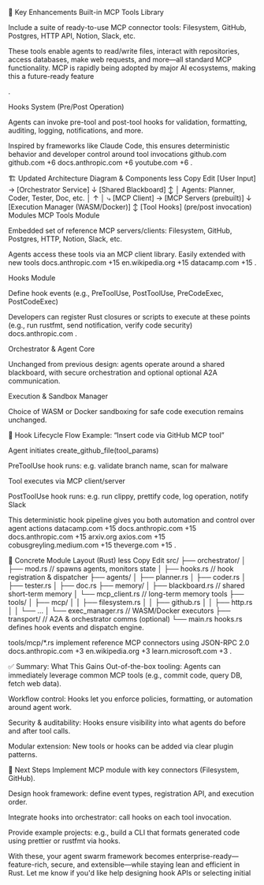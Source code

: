 🎯 Key Enhancements
Built-in MCP Tools Library

Include a suite of ready-to-use MCP connector tools: Filesystem, GitHub, Postgres, HTTP API, Notion, Slack, etc.

These tools enable agents to read/write files, interact with repositories, access databases, make web requests, and more—all standard MCP functionality. MCP is rapidly being adopted by major AI ecosystems, making this a future-ready feature 

.

Hooks System (Pre/Post Operation)

Agents can invoke pre-tool and post-tool hooks for validation, formatting, auditing, logging, notifications, and more.

Inspired by frameworks like Claude Code, this ensures deterministic behavior and developer control around tool invocations 
github.com
github.com
+6
docs.anthropic.com
+6
youtube.com
+6
.

🏗️ Updated Architecture Diagram & Components
less
Copy
Edit
[User Input] → [Orchestrator Service]
                     ↓
              [Shared Blackboard]
                    ↕ │
                   Agents: Planner, Coder, Tester, Doc, etc.
                    │           ↑
                    │       ⤷ [MCP Client] → [MCP Servers (prebuilt)]
                    ↓
            [Execution Manager (WASM/Docker)]
                     ↕
                 [Tool Hooks]
             (pre/post invocation)
Modules
MCP Tools Module

Embedded set of reference MCP servers/clients: Filesystem, GitHub, Postgres, HTTP, Notion, Slack, etc.

Agents access these tools via an MCP client library. Easily extended with new tools 
docs.anthropic.com
+15
en.wikipedia.org
+15
datacamp.com
+15
.

Hooks Module

Define hook events (e.g., PreToolUse, PostToolUse, PreCodeExec, PostCodeExec)

Developers can register Rust closures or scripts to execute at these points (e.g., run rustfmt, send notification, verify code security) 
docs.anthropic.com
.

Orchestrator & Agent Core

Unchanged from previous design: agents operate around a shared blackboard, with secure orchestration and optional optional A2A communication.

Execution & Sandbox Manager

Choice of WASM or Docker sandboxing for safe code execution remains unchanged.

📐 Hook Lifecycle Flow
Example: “Insert code via GitHub MCP tool”

Agent initiates create_github_file(tool_params)

PreToolUse hook runs: e.g. validate branch name, scan for malware

Tool executes via MCP client/server

PostToolUse hook runs: e.g. run clippy, prettify code, log operation, notify Slack

This deterministic hook pipeline gives you both automation and control over agent actions 
datacamp.com
+15
docs.anthropic.com
+15
docs.anthropic.com
+15
arxiv.org
axios.com
+15
cobusgreyling.medium.com
+15
theverge.com
+15
.

🧱 Concrete Module Layout (Rust)
less
Copy
Edit
src/
├── orchestrator/
│   ├── mod.rs           // spawns agents, monitors state
│   ├── hooks.rs         // hook registration & dispatcher
├── agents/
│   ├── planner.rs
│   ├── coder.rs
│   ├── tester.rs
│   ├── doc.rs
├── memory/
│   ├── blackboard.rs    // shared short-term memory
│   └── mcp_client.rs    // long-term memory tools
├── tools/
│   ├── mcp/
│   │    ├── filesystem.rs
│   │    ├── github.rs
│   │    ├── http.rs
│   │    └── ...
│   └── exec_manager.rs  // WASM/Docker executors
├── transport/           // A2A & orchestrator comms (optional)
└── main.rs
hooks.rs defines hook events and dispatch engine.

tools/mcp/*.rs implement reference MCP connectors using JSON-RPC 2.0 
docs.anthropic.com
+3
en.wikipedia.org
+3
learn.microsoft.com
+3
.

✅ Summary: What This Gains
Out-of-the-box tooling: Agents can immediately leverage common MCP tools (e.g., commit code, query DB, fetch web data).

Workflow control: Hooks let you enforce policies, formatting, or automation around agent work.

Security & auditability: Hooks ensure visibility into what agents do before and after tool calls.

Modular extension: New tools or hooks can be added via clear plugin patterns.

🚀 Next Steps
Implement MCP module with key connectors (Filesystem, GitHub).

Design hook framework: define event types, registration API, and execution order.

Integrate hooks into orchestrator: call hooks on each tool invocation.

Provide example projects: e.g., build a CLI that formats generated code using prettier or rustfmt via hooks.

With these, your agent swarm framework becomes enterprise-ready—feature-rich, secure, and extensible—while staying lean and efficient in Rust. Let me know if you'd like help designing hook APIs or selecting initial